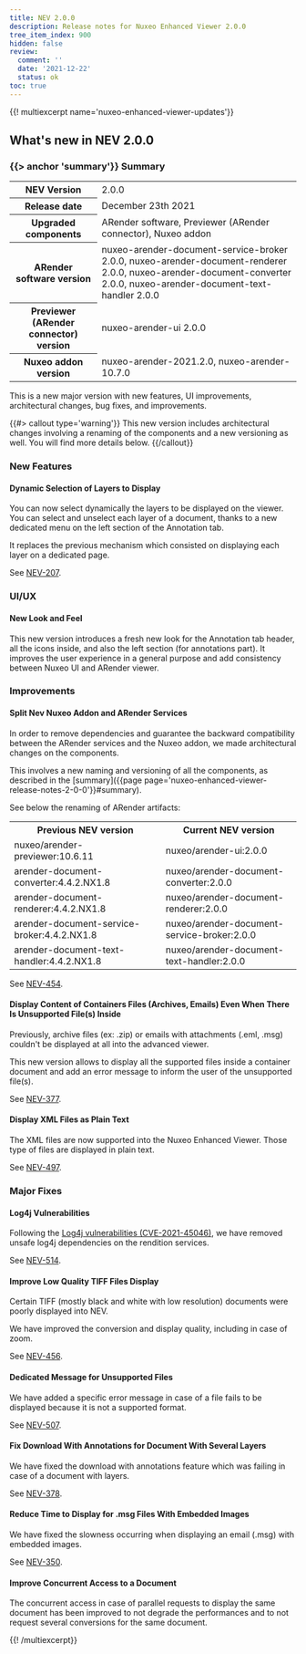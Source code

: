 ```yaml
---
title: NEV 2.0.0
description: Release notes for Nuxeo Enhanced Viewer 2.0.0
tree_item_index: 900
hidden: false
review:
  comment: ''
  date: '2021-12-22'
  status: ok
toc: true
---
```


{{! multiexcerpt name='nuxeo-enhanced-viewer-updates'}}
## What's new in NEV 2.0.0

### {{> anchor 'summary'}} Summary

<div class="table-scroll">
<table class="hover">
<tbody>
<tr>
<th colspan="1">NEV Version</th>
<td colspan="1">2.0.0</td>
</tr>
<tr>
<th colspan="1">Release date</th>
<td colspan="1">December 23th 2021</td>
</tr>
<tr>
<th colspan="1">Upgraded components</th>
<td colspan="1">ARender software, Previewer (ARender connector), Nuxeo addon</td>
</tr>
<tr>
<th colspan="1">ARender software version</th>
<td colspan="1">nuxeo-arender-document-service-broker 2.0.0, nuxeo-arender-document-renderer 2.0.0, nuxeo-arender-document-converter 2.0.0, nuxeo-arender-document-text-handler 2.0.0</td>
</tr>
<tr>
<th colspan="1">Previewer (ARender connector) version</th>
<td colspan="1">nuxeo-arender-ui 2.0.0</td>
</tr>
<tr>
<th colspan="1">Nuxeo addon version</th>
<td colspan="1">nuxeo-arender-2021.2.0, nuxeo-arender-10.7.0</td>
</tr>
</tbody>
</table>
</div>

This is a new major version with new features, UI improvements, architectural changes, bug fixes, and improvements.

{{#> callout type='warning'}}
This new version includes architectural changes involving a renaming of the components and a new versioning as well. You will find more details below.
{{/callout}}

### New Features

#### Dynamic Selection of Layers to Display

You can now select dynamically the layers to be displayed on the viewer. You can select and unselect each layer of a document, thanks to a new dedicated menu on the left section of the Annotation tab.

It replaces the previous mechanism which consisted on displaying each layer on a dedicated page.

See [NEV-207](https://jira.nuxeo.com/browse/NEV-207).

### UI/UX

#### New Look and Feel

This new version introduces a fresh new look for the Annotation tab header, all the icons inside, and also the left section (for annotations part). It improves the user experience in a general purpose and add consistency between Nuxeo UI and ARender viewer.

### Improvements

#### Split Nev Nuxeo Addon and ARender Services

In order to remove dependencies and guarantee the backward compatibility between the ARender services and the Nuxeo addon, we made architectural changes on the components.

This involves a new naming and versioning of all the components, as described in the [summary]({{page page='nuxeo-enhanced-viewer-release-notes-2-0-0'}}#summary).

See below the renaming of ARender artifacts:

<div class="table-scroll">
<table class="hover">
<tbody>
<tr>
<th colspan="1">Previous NEV version</th>
<th colspan="1">Current NEV version</th>
</tr>
<tr>
<td colspan="1">nuxeo/arender-previewer:10.6.11</td>
<td colspan="1">nuxeo/arender-ui:2.0.0</td>
</tr>
<tr>
<td colspan="1">arender-document-converter:4.4.2.NX1.8</td>
<td colspan="1">nuxeo/arender-document-converter:2.0.0</td>
</tr>
<tr>
<td colspan="1">arender-document-renderer:4.4.2.NX1.8</td>
<td colspan="1">nuxeo/arender-document-renderer:2.0.0</td>
</tr>
<tr>
<td colspan="1">arender-document-service-broker:4.4.2.NX1.8</td>
<td colspan="1">nuxeo/arender-document-service-broker:2.0.0</td>
</tr>
<tr>
<td colspan="1">arender-document-text-handler:4.4.2.NX1.8</td>
<td colspan="1">nuxeo/arender-document-text-handler:2.0.0</td>
</tr>
</tbody>
</table>
</div>

See [NEV-454](https://jira.nuxeo.com/browse/NEV-454).

#### Display Content of Containers Files (Archives, Emails) Even When There Is Unsupported File(s) Inside

Previously, archive files (ex: .zip) or emails with attachments (.eml, .msg) couldn't be displayed at all into the advanced viewer.

This new version allows to display all the supported files inside a container document and add an error message to inform the user of the unsupported file(s).

See [NEV-377](https://jira.nuxeo.com/browse/NEV-377).

#### Display XML Files as Plain Text

The XML files are now supported into the Nuxeo Enhanced Viewer. Those type of files are displayed in plain text.

See [NEV-497](https://jira.nuxeo.com/browse/NEV-497).

### Major Fixes

#### Log4j Vulnerabilities

Following the [Log4j vulnerabilities (CVE-2021-45046)](https://logging.apache.org/log4j/2.x/security.html), we have removed unsafe log4j dependencies on the rendition services.

See [NEV-514](https://jira.nuxeo.com/browse/NEV-514).

#### Improve Low Quality TIFF Files Display

Certain TIFF (mostly black and white with low resolution) documents were poorly displayed into NEV.

We have improved the conversion and display quality, including in case of zoom.

See [NEV-456](https://jira.nuxeo.com/browse/NEV-456).

#### Dedicated Message for Unsupported Files

We have added a specific error message in case of a file fails to be displayed because it is not a supported format.

See [NEV-507](https://jira.nuxeo.com/browse/NEV-507).

#### Fix Download With Annotations for Document With Several Layers

We have fixed the download with annotations feature which was failing in case of a document with layers.

See [NEV-378](https://jira.nuxeo.com/browse/NEV-378).

#### Reduce Time to Display for .msg Files With Embedded Images

We have fixed the slowness occurring when displaying an email (.msg) with embedded images.

See [NEV-350](https://jira.nuxeo.com/browse/NEV-350).

#### Improve Concurrent Access to a Document

The concurrent access in case of parallel requests to display the same document has been improved to not degrade the performances and to not request several conversions for the same document.

{{! /multiexcerpt}}
